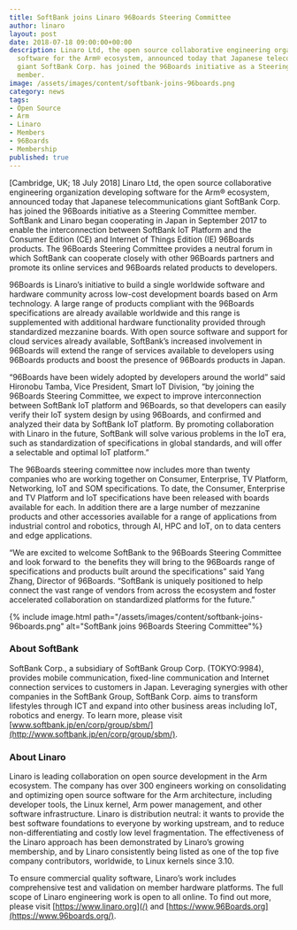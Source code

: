 ```yaml
---
title: SoftBank joins Linaro 96Boards Steering Committee
author: linaro
layout: post
date: 2018-07-18 09:00:00+00:00
description: Linaro Ltd, the open source collaborative engineering organization developing
  software for the Arm® ecosystem, announced today that Japanese telecommunications
  giant SoftBank Corp. has joined the 96Boards initiative as a Steering Committee
  member.
image: /assets/images/content/softbank-joins-96boards.png
category: news
tags:
- Open Source
- Arm
- Linaro
- Members
- 96Boards
- Membership
published: true
---
```


[Cambridge, UK; 18 July 2018] Linaro Ltd, the open source collaborative engineering organization developing software for the Arm® ecosystem, announced today that Japanese telecommunications giant SoftBank Corp. has joined the 96Boards initiative as a Steering Committee member. SoftBank and Linaro began cooperating in Japan in September 2017 to enable the interconnection between SoftBank IoT Platform and the Consumer Edition (CE) and Internet of Things Edition (IE) 96Boards products. The 96Boards Steering Committee provides a neutral forum in which SoftBank can cooperate closely with other 96Boards partners and promote its online services and 96Boards related products to developers.

96Boards is Linaro’s initiative to build a single worldwide software and hardware community across low-cost development boards based on Arm technology. A large range of products compliant with the 96Boards specifications are already available worldwide and this range is supplemented with additional hardware functionality provided through standardized mezzanine boards. With open source software and support for cloud services already available, SoftBank’s increased involvement in 96Boards will extend the range of services available to developers using 96Boards products and boost the presence of 96Boards products in Japan.

“96Boards have been widely adopted by developers around the world” said Hironobu Tamba, Vice President, Smart IoT Division, “by joining the 96Boards Steering Committee, we expect to improve interconnection between SoftBank IoT platform and 96Boards, so that developers can easily verify their IoT system design by using 96Boards, and confirmed and analyzed their data by SoftBank IoT platform. By promoting collaboration with Linaro in the future, SoftBank will solve various problems in the IoT era, such as standardization of specifications in global standards, and will offer a selectable and optimal IoT platform.”

The 96Boards steering committee now includes more than twenty companies who are working together on Consumer, Enterprise, TV Platform, Networking, IoT and SOM specifications. To date, the Consumer, Enterprise and TV Platform and IoT specifications have been released with boards available for each. In addition there are a large number of mezzanine products and other accessories available for a range of applications from industrial control and robotics, through AI, HPC and IoT, on to data centers and edge applications.

“We are excited to welcome SoftBank to the 96Boards Steering Committee and look forward to  the benefits they will bring to the 96Boards range of specifications and products built around the specifications” said Yang Zhang, Director of 96Boards. “SoftBank is uniquely positioned to help connect the vast range of vendors from across the ecosystem and foster accelerated collaboration on standardized platforms for the future.”

{% include image.html path="/assets/images/content/softbank-joins-96boards.png" alt="SoftBank joins 96Boards Steering Committee"%}

### About SoftBank

SoftBank Corp., a subsidiary of SoftBank Group Corp. (TOKYO:9984), provides mobile communication, fixed-line communication and Internet connection services to customers in Japan. Leveraging synergies with other companies in the SoftBank Group, SoftBank Corp. aims to transform lifestyles through ICT and expand into other business areas including IoT, robotics and energy. To learn more, please visit [www.softbank.jp/en/corp/group/sbm/](http://www.softbank.jp/en/corp/group/sbm/).

### About Linaro

Linaro is leading collaboration on open source development in the Arm ecosystem. The company has over 300 engineers working on consolidating and optimizing open source software for the Arm architecture, including developer tools, the Linux kernel, Arm power management, and other software infrastructure. Linaro is distribution neutral: it wants to provide the best software foundations to everyone by working upstream, and to reduce non-differentiating and costly low level fragmentation. The effectiveness of the Linaro approach has been demonstrated by Linaro’s growing membership, and by Linaro consistently being listed as one of the top five company contributors, worldwide, to Linux kernels since 3.10.

To ensure commercial quality software, Linaro’s work includes comprehensive test and validation on member hardware platforms. The full scope of Linaro engineering work is open to all online. To find out more, please visit [https://www.linaro.org](/) and [https://www.96Boards.org](https://www.96boards.org/).